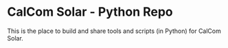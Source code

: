 # CalCom Solar - Python Repo
This is the place to build and share tools and scripts (in Python) for CalCom Solar.
